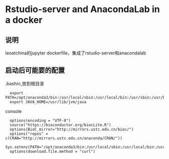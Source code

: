 # Rstudio-server and AnacondaLab in a docker
## 说明
leoatchina的jupyter dockerfile，集成了rstudio-server和anacondalab
## 启动后可能要的配置 
.bashrc,放到根目录
```
  export PATH=/opt/anaconda3/bin:/usr/local/sbin:/usr/local/bin:/usr/sbin:/usr/bin:/sbin:/bin
  export JAVA_HOME=/usr/lib/jvm/java
```
console
```
  options(encoding = "UTF-8")
  source("https://bioconductor.org/biocLite.R")
  options(BioC_mirror="http://mirrors.ustc.edu.cn/bioc/")
  options("repos" = c(CRAN="http://mirrors.ustc.edu.cn/anaconda/CRAN/"))
  Sys.setenv(PATH="/opt/anaconda3/bin:/usr/local/sbin:/usr/local/bin:/usr/sbin:/usr/bin:/sbin:/bin")
  options(download.file.method = "curl")
```
